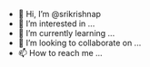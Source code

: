 - 👋 Hi, I’m @srikrishnap
- 👀 I’m interested in ...
- 🌱 I’m currently learning ...
- 💞️ I’m looking to collaborate on ...
- 📫 How to reach me ...

<!---
srikrishnap/srikrishnap is a ✨ special ✨ repository because its `README.md` (this file) appears on your GitHub profile.
You can click the Preview link to take a look at your changes.
--->
